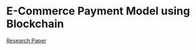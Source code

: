 # E-Commerce Payment Model using Blockchain

[Research Paper](https://link.springer.com/article/10.1007/s12652-020-02519-5)